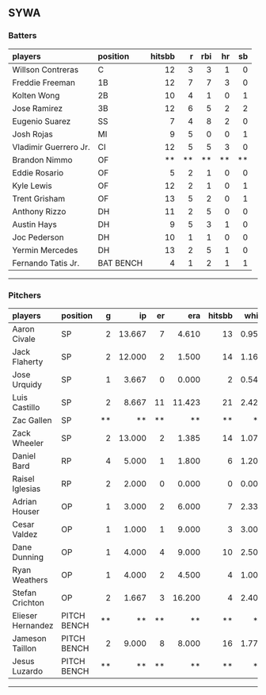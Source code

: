 ## SYWA

### Batters

 
|players               |position  | hitsbb|  r| rbi| hr| sb| 
|:---------------------|:---------|------:|--:|---:|--:|--:| 
|Willson Contreras     |C         |     12|  3|   3|  1|  0| 
|Freddie Freeman       |1B        |     12|  7|   7|  3|  0| 
|Kolten Wong           |2B        |     10|  4|   1|  0|  1| 
|Jose Ramirez          |3B        |     12|  6|   5|  2|  2| 
|Eugenio Suarez        |SS        |      7|  4|   8|  2|  0| 
|Josh Rojas            |MI        |      9|  5|   0|  0|  1| 
|Vladimir Guerrero Jr. |CI        |     12|  5|   5|  3|  0| 
|Brandon Nimmo         |OF        |     **| **|  **| **| **| 
|Eddie Rosario         |OF        |      5|  2|   1|  0|  0| 
|Kyle Lewis            |OF        |     12|  2|   1|  0|  1| 
|Trent Grisham         |OF        |     13|  5|   2|  0|  1| 
|Anthony Rizzo         |DH        |     11|  2|   5|  0|  0| 
|Austin Hays           |DH        |      9|  5|   3|  1|  0| 
|Joc Pederson          |DH        |     10|  1|   1|  0|  0| 
|Yermin Mercedes       |DH        |     13|  2|   5|  1|  0| 
|Fernando Tatis Jr.    |BAT BENCH |      4|  1|   2|  1|  1| 


* * *

### Pitchers

 
|players           |position    |  g|     ip| er|    era| hitsbb|  whip| so|  w| sv| 
|:-----------------|:-----------|--:|------:|--:|------:|------:|-----:|--:|--:|--:| 
|Aaron Civale      |SP          |  2| 13.667|  7|  4.610|     13| 0.951| 14|  1|  0| 
|Jack Flaherty     |SP          |  2| 12.000|  2|  1.500|     14| 1.167| 13|  2|  0| 
|Jose Urquidy      |SP          |  1|  3.667|  0|  0.000|      2| 0.545|  4|  0|  0| 
|Luis Castillo     |SP          |  2|  8.667| 11| 11.423|     21| 2.423| 14|  0|  0| 
|Zac Gallen        |SP          | **|     **| **|     **|     **|    **| **| **| **| 
|Zack Wheeler      |SP          |  2| 13.000|  2|  1.385|     14| 1.077| 17|  0|  0| 
|Daniel Bard       |RP          |  4|  5.000|  1|  1.800|      6| 1.200|  5|  0|  1| 
|Raisel Iglesias   |RP          |  2|  2.000|  0|  0.000|      0| 0.000|  4|  1|  1| 
|Adrian Houser     |OP          |  1|  3.000|  2|  6.000|      7| 2.333|  3|  0|  0| 
|Cesar Valdez      |OP          |  1|  1.000|  1|  9.000|      3| 3.000|  2|  0|  0| 
|Dane Dunning      |OP          |  1|  4.000|  4|  9.000|     10| 2.500|  3|  0|  0| 
|Ryan Weathers     |OP          |  1|  4.000|  2|  4.500|      4| 1.000|  0|  0|  0| 
|Stefan Crichton   |OP          |  2|  1.667|  3| 16.200|      4| 2.400|  0|  0|  0| 
|Elieser Hernandez |PITCH BENCH | **|     **| **|     **|     **|    **| **| **| **| 
|Jameson Taillon   |PITCH BENCH |  2|  9.000|  8|  8.000|     16| 1.778| 12|  0|  0| 
|Jesus Luzardo     |PITCH BENCH | **|     **| **|     **|     **|    **| **| **| **| 


* * *



